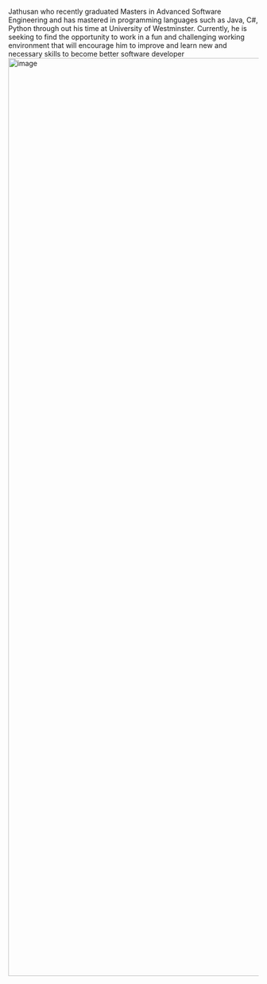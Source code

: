Jathusan who recently  graduated Masters in Advanced Software Engineering and has mastered in programming languages such as Java, C#, Python through out his time at University of Westminster. Currently, he is seeking to find the opportunity to work in a fun and challenging working environment that will encourage him to improve and learn new and necessary skills to become better software developer  <img width="1842" alt="image" src="https://user-images.githubusercontent.com/36281788/170887091-0a1250cf-2da2-4634-9af5-aa6e6a6ff507.png">

